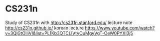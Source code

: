 # CS231n
Study of CS231n with http://cs231n.stanford.edu/
lecture note http://cs231n.github.io/
korean lecture https://www.youtube.com/watch?v=3QjGtOlIiVI&list=PL1Kb3QTCLIVtyOuMgyVgT-OeW0PYXl3j5
